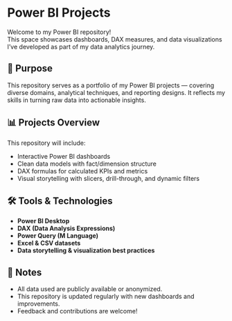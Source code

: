 # Power BI Projects

Welcome to my Power BI repository!  
This space showcases dashboards, DAX measures, and data visualizations I’ve developed as part of my data analytics journey.

## 🧠 Purpose
This repository serves as a portfolio of my Power BI projects — covering diverse domains, analytical techniques, and reporting designs. It reflects my skills in turning raw data into actionable insights.

## 📊 Projects Overview

This repository will include:
- Interactive Power BI dashboards
- Clean data models with fact/dimension structure
- DAX formulas for calculated KPIs and metrics
- Visual storytelling with slicers, drill-through, and dynamic filters

## 🛠️ Tools & Technologies
- **Power BI Desktop**
- **DAX (Data Analysis Expressions)**
- **Power Query (M Language)**
- **Excel & CSV datasets**
- **Data storytelling & visualization best practices**


## 📌 Notes
- All data used are publicly available or anonymized.
- This repository is updated regularly with new dashboards and improvements.
- Feedback and contributions are welcome!
